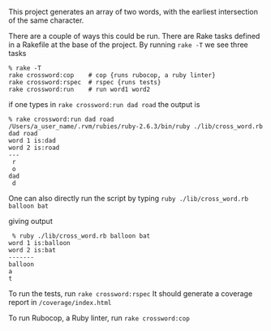 This project generates an array of two words, with the earliest intersection of the same
character.

There are a couple of ways this could be run. There are Rake tasks defined in a Rakefile at 
the base of the project. By running `rake -T` we see three tasks
```bazaar
% rake -T
rake crossword:cop    # cop {runs rubocop, a ruby linter}
rake crossword:rspec  # rspec {runs tests}
rake crossword:run    # run word1 word2
```

if one types in `rake crossword:run dad road` the output is
```bazaar
% rake crossword:run dad road
/Users/a_user_name/.rvm/rubies/ruby-2.6.3/bin/ruby ./lib/cross_word.rb dad road
word 1 is:dad
word 2 is:road
---
 r 
 o 
dad
 d 
```
One can also directly run the script by typing
`ruby ./lib/cross_word.rb balloon bat`

giving output

```bazaar
 % ruby ./lib/cross_word.rb balloon bat
word 1 is:balloon
word 2 is:bat
-------
balloon
a     
t     
```
To run the tests, run `rake crossword:rspec`
It should generate a coverage report in `/coverage/index.html`

To run Rubocop, a Ruby linter, run `rake crossword:cop`
